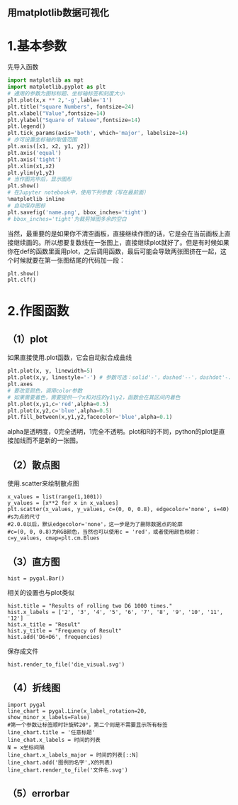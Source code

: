 ## 用matplotlib数据可视化
# 1.基本参数
先导入函数
```python
import matplotlib as mpt
import matplotlib.pyplot as plt
# 通用的参数为图标标题、坐标轴标签和刻度大小
plt.plot(x,x ** 2,'-g',lable='1')
plt.title("square Numbers", fontsize=24)
plt.xlabel("Value",fontsize=14)
plt.ylabel("Square of Valuee",fontsize=14)
plt.legend()
plt.tick_params(axis='both', which='major', labelsize=14)
# 亦可设置坐标轴的取值范围
plt.axis([x1, x2, y1, y2])
plt.axis('equal')
plt.axis('tight')
plt.xlim(x1,x2)
plt.ylim(y1,y2)
# 当作图完毕后，显示图形
plt.show()
# 在Jupyter notebook中，使用下列参数（写在最前面）
%matplotlib inline
# 自动保存图标
plt.savefig('name.png', bbox_inches='tight')
# bbox_inches='tight'为裁剪掉图多余的空白
```
当然，最重要的是如果你不清空画板，直接继续作图的话，它是会在当前画板上直接继续画的。所以想要复数线在一张图上，直接继续plot就好了。但是有时候如果你在def的函数里面用plot，之后调用函数，最后可能会导致两张图挤在一起，这个时候就要在第一张图结尾的代码加一段：
```python
plt.show()
plt.clf()
```
# 2.作图函数
## （1）plot
如果直接使用.plot函数，它会自动拟合成曲线
```python
plt.plot(x, y, linewidth=5)
plt.plot(x,y, linestyle='-') # 参数可选：solid'-'，dashed'--'，dashdot'-.'，dotted':'
plt.axes
# 要改变颜色，调用color参数
# 如果需要着色，需要提供一个x和对应的y1\y2，函数会在其区间内着色
plt.plot(x,y1,c='red',alpha=0.5)
plt.plot(x,y2,c='blue',alpha=0.5)
plt.fill_between(x,y1,y2,facecolor='blue',alpha=0.1)
```
alpha是透明度，0完全透明，1完全不透明。plot和R的不同，python的plot是直接加线而不是新的一张图。

## （2）散点图
使用.scatter来绘制散点图
```
x_values = list(range(1,1001))
y_values = [x**2 for x in x_values]
plt.scatter(x_values, y_values, c=(0, 0, 0.8), edgecolor='none', s=40)
#s为点的尺寸
#2.0.0以后，默认edgecolor='none'，这一步是为了删除数据点的轮廓
#c=(0, 0, 0.8)为RGB颜色，当然也可以使用c = 'red'，或者使用颜色映射：c=y_values, cmap=plt.cm.Blues
```
## （3）直方图
```
hist = pygal.Bar()
```
相关的设置也与plot类似
```
hist.title = "Results of rolling two D6 1000 times."
hist.x_labels = ['2', '3', '4', '5', '6', '7', '8', '9', '10', '11', '12']
hist.x_title = "Result"
hist.y_title = "Frequency of Result"
hist.add('D6+D6', frequencies)
```
保存成文件
```
hist.render_to_file('die_visual.svg')
```
## （4）折线图
```
import pygal
line_chart = pygal.Line(x_label_rotation=20, show_minor_x_labels=False)
#第一个参数让标签顺时针旋转20°，第二个则是不需要显示所有标签
line_chart.title = '任意标题'
line_chat.x_labels = 时间的列表
N = x坐标间隔
line_chart.x_labels_major = 时间的列表[::N]
line_chart.add('图例的名字',X的列表)
line_chart.render_to_file('文件名.svg')
```

## （5）errorbar
